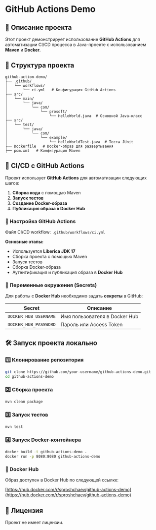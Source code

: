 # GitHub Actions Demo

## 📌 Описание проекта
Этот проект демонстрирует использование **GitHub Actions** для автоматизации CI/CD процесса в Java-проекте с использованием **Maven** и **Docker**.

## 📂 Структура проекта
```text
github-action-demo/
├── .github/
│   └── workflows/
│       └── ci.yml   # Конфигурация GitHub Actions
├── src/
│   └── main/
│       └── java/
│           └── com/
│               └── prosoft/
│                   └── HelloWorld.java  # Основной Java-класс
├── src/
│   └── test/
│       └── java/
│           └── com/
│               └── example/
│                   └── HelloWorldTest.java  # Тесты JUnit
├── Dockerfile   # Docker-образ для развертывания
├── pom.xml   # Конфигурация Maven
```

## 🚀 CI/CD с GitHub Actions
Проект использует **GitHub Actions** для автоматизации следующих шагов:

1. **Сборка кода** с помощью Maven
2. **Запуск тестов**
3. **Создание Docker-образа**
4. **Публикация образа в Docker Hub**

### 🔧 Настройка GitHub Actions
Файл CI/CD workflow: `.github/workflows/ci.yml`

**Основные этапы:**
- Используется **Liberica JDK 17**
- Сборка проекта с помощью Maven
- Запуск тестов
- Сборка Docker-образа
- Аутентификация и публикация образа в **Docker Hub**

### 🔑 Переменные окружения (Secrets)
Для работы с **Docker Hub** необходимо задать **секреты** в GitHub:

| Secret               | Описание                           |
|----------------------|----------------------------------|
| `DOCKER_HUB_USERNAME` | Имя пользователя в Docker Hub  |
| `DOCKER_HUB_PASSWORD` | Пароль или Access Token         |

## 🛠️ Запуск проекта локально
### 1️⃣ Клонирование репозитория
```sh
git clone https://github.com/your-username/github-actions-demo.git
cd github-actions-demo
```
### 2️⃣ Сборка проекта
```sh
mvn clean package
```
### 3️⃣ Запуск тестов
```sh
mvn test
```
### 4️⃣ Запуск Docker-контейнера
```sh
docker build -t github-actions-demo .
docker run -p 8080:8080 github-actions-demo
```

### 🐳 Docker Hub

Образ доступен в Docker Hub по следующей ссылке: 

[https://hub.docker.com/r/sproshchaev/github-actions-demo](https://hub.docker.com/r/sproshchaev/github-actions-demo)

## 📜 Лицензия
Проект не имеет лицензии.

